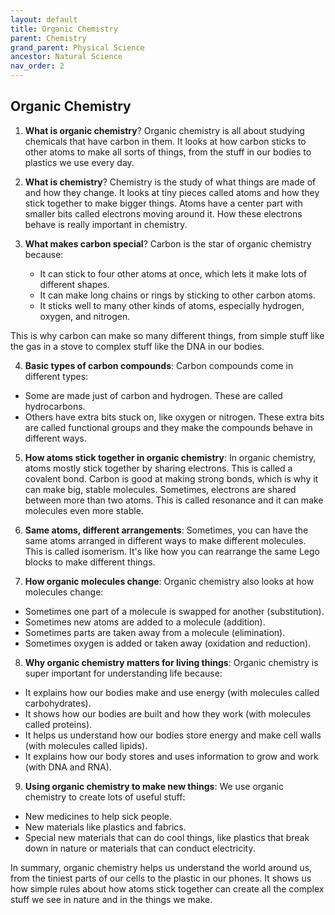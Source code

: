 ```yaml
---
layout: default
title: Organic Chemistry
parent: Chemistry
grand_parent: Physical Science
ancestor: Natural Science
nav_order: 2
---
```


## Organic Chemistry

1. **What is organic chemistry**? Organic chemistry is all about studying chemicals that have carbon in them. It looks at how carbon sticks to other atoms to make all sorts of things, from the stuff in our bodies to plastics we use every day.

2. **What is chemistry**? Chemistry is the study of what things are made of and how they change. It looks at tiny pieces called atoms and how they stick together to make bigger things. Atoms have a center part with smaller bits called electrons moving around it. How these electrons behave is really important in chemistry.

3. **What makes carbon special**? Carbon is the star of organic chemistry because:
    - It can stick to four other atoms at once, which lets it make lots of different shapes.
    - It can make long chains or rings by sticking to other carbon atoms.
    - It sticks well to many other kinds of atoms, especially hydrogen, oxygen, and nitrogen.

This is why carbon can make so many different things, from simple stuff like the gas in a stove to complex stuff like the DNA in our bodies.

4. **Basic types of carbon compounds**: Carbon compounds come in different types:
- Some are made just of carbon and hydrogen. These are called hydrocarbons.
- Others have extra bits stuck on, like oxygen or nitrogen. These extra bits are called functional groups and they make the compounds behave in different ways.

5. **How atoms stick together in organic chemistry**: In organic chemistry, atoms mostly stick together by sharing electrons. This is called a covalent bond. Carbon is good at making strong bonds, which is why it can make big, stable molecules. Sometimes, electrons are shared between more than two atoms. This is called resonance and it can make molecules even more stable.

6. **Same atoms, different arrangements**: Sometimes, you can have the same atoms arranged in different ways to make different molecules. This is called isomerism. It's like how you can rearrange the same Lego blocks to make different things.

7. **How organic molecules change**: Organic chemistry also looks at how molecules change:
- Sometimes one part of a molecule is swapped for another (substitution).
- Sometimes new atoms are added to a molecule (addition).
- Sometimes parts are taken away from a molecule (elimination).
- Sometimes oxygen is added or taken away (oxidation and reduction).

8. **Why organic chemistry matters for living things**: Organic chemistry is super important for understanding life because:
- It explains how our bodies make and use energy (with molecules called carbohydrates).
- It shows how our bodies are built and how they work (with molecules called proteins).
- It helps us understand how our bodies store energy and make cell walls (with molecules called lipids).
- It explains how our body stores and uses information to grow and work (with DNA and RNA).

9. **Using organic chemistry to make new things**: We use organic chemistry to create lots of useful stuff:
- New medicines to help sick people.
- New materials like plastics and fabrics.
- Special new materials that can do cool things, like plastics that break down in nature or materials that can conduct electricity.

In summary, organic chemistry helps us understand the world around us, from the tiniest parts of our cells to the plastic in our phones. It shows us how simple rules about how atoms stick together can create all the complex stuff we see in nature and in the things we make.
